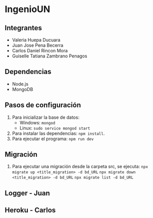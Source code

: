 # IngenioUN

## Integrantes

* Valeria Huepa Ducuara
* Juan Jose Pena Becerra
* Carlos Daniel Rincon Mora
* Guiselle Tatiana Zambrano Penagos

## Dependencias

* Node.js
* MongoDB

## Pasos de configuración

1. Para inicializar la base de datos:
	* Windows: `mongod`
	* Linux: `sudo service mongod start`
1. Para instalar las dependencias: `npm install`.
1. Para ejecutar el programa: `npm run dev`

## Migración
1. Para ejecutar una migración desde la carpeta src, se ejecuta:
	`npx migrate up <title_migration> -d bd_URL`
	`npx migrate down <title_migration> -d bd_URL`
	`npx migrate list -d bd_URL`
## Logger - Juan

## Heroku - Carlos
